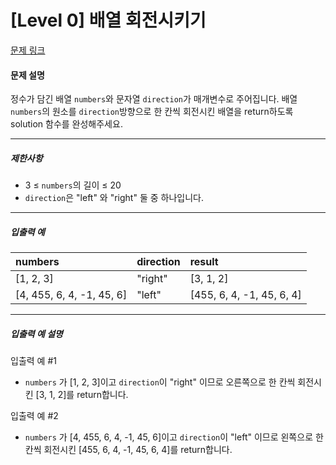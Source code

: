 # [Level 0] 배열 회전시키기

[문제 링크](https://school.programmers.co.kr/learn/courses/30/lessons/120844)

#### 문제 설명

정수가 담긴 배열 ```numbers```와 문자열 ```direction```가 매개변수로 주어집니다. 배열 ```numbers```의 원소를 ```direction```방향으로 한 칸씩 회전시킨 배열을 return하도록 solution 함수를 완성해주세요.

---

##### 제한사항

- 3 ≤ ```numbers```의 길이 ≤ 20
- ```direction```은 "left" 와 "right" 둘 중 하나입니다.

---

##### 입출력 예

|numbers|direction|result|
|:---|:---|:---|
|[1, 2, 3]|"right"|[3, 1, 2]|
|[4, 455, 6, 4, -1, 45, 6]|"left"|[455, 6, 4, -1, 45, 6, 4]|

---

##### 입출력 예 설명

입출력 예 #1

- ```numbers``` 가 [1, 2, 3]이고 ```direction```이 "right" 이므로 오른쪽으로 한 칸씩 회전시킨 [3, 1, 2]를 return합니다.

입출력 예 #2

- ```numbers``` 가 [4, 455, 6, 4, -1, 45, 6]이고 ```direction```이 "left" 이므로 왼쪽으로 한 칸씩 회전시킨 [455, 6, 4, -1, 45, 6, 4]를 return합니다.
